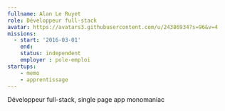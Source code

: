 ```yaml
---
fullname: Alan Le Ruyet
role: Développeur full-stack
avatar: https://avatars3.githubusercontent.com/u/24386934?s=96&v=4
missions:
  - start: '2016-03-01'
    end:
    status: independent
    employer : pole-emploi
startups:
    - memo
    - apprentissage
---
```


Développeur full-stack, single page app monomaniac
